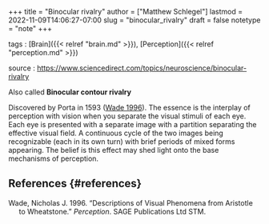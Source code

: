 +++
title = "Binocular rivalry"
author = ["Matthew Schlegel"]
lastmod = 2022-11-09T14:06:27-07:00
slug = "binocular_rivalry"
draft = false
notetype = "note"
+++

tags
: [Brain]({{< relref "brain.md" >}}), [Perception]({{< relref "perception.md" >}})

source
: <https://www.sciencedirect.com/topics/neuroscience/binocular-rivalry>

Also called **Binocular contour rivalry**

Discovered by Porta in 1593 (<a href="#citeproc_bib_item_1">Wade 1996</a>). The essence is the interplay of perception with vision when you separate the visual stimuli of each eye. Each eye is presented with a separate image with a partition separating the effective visual field. A continuous cycle of the two images being recognizable (each in its own turn) with brief periods of mixed forms appearing. The belief is this effect may shed light onto the base mechanisms of perception.


## References {#references}



<style>.csl-entry{text-indent: -1.5em; margin-left: 1.5em;}</style><div class="csl-bib-body">
  <div class="csl-entry"><a id="citeproc_bib_item_1"></a>Wade, Nicholas J. 1996. “Descriptions of Visual Phenomena from Aristotle to Wheatstone.” <i>Perception</i>. SAGE Publications Ltd STM.</div>
</div>

